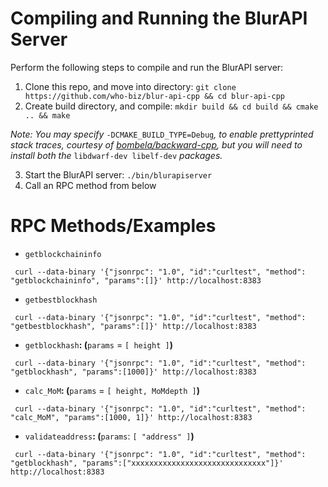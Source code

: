 # Compiling and Running the BlurAPI Server

Perform the following steps to compile and run the BlurAPI server:

1. Clone this repo, and move into directory: `git clone https://github.com/who-biz/blur-api-cpp && cd blur-api-cpp`
2. Create build directory, and compile: `mkdir build && cd build && cmake .. && make`

*Note: You may specify* `-DCMAKE_BUILD_TYPE=Debug`*, to enable prettyprinted stack traces, courtesy of <a href="https://github.com/bombela/backward-cpp">bombela/backward-cpp</a>, but you will need to install both the* `libdwarf-dev libelf-dev` *packages.*

3. Start the BlurAPI server: `./bin/blurapiserver`
4. Call an RPC method from below

# RPC Methods/Examples

- `getblockchaininfo`

```
 curl --data-binary '{"jsonrpc": "1.0", "id":"curltest", "method": "getblockchaininfo", "params":[]}' http://localhost:8383
```

- `getbestblockhash`

```
 curl --data-binary '{"jsonrpc": "1.0", "id":"curltest", "method": "getbestblockhash", "params":[]}' http://localhost:8383
```

- `getblockhash`**: (**`params` = `[ height ]`**)**

```
 curl --data-binary '{"jsonrpc": "1.0", "id":"curltest", "method": "getblockhash", "params":[1000]}' http://localhost:8383
```

- `calc_MoM`**: (**`params` = `[ height, MoMdepth ]`**)**

```
 curl --data-binary '{"jsonrpc": "1.0", "id":"curltest", "method": "calc_MoM", "params":[1000, 1]}' http://localhost:8383
```

- `validateaddress`**: (**`params`: `[ "address" ]`**)**

```
 curl --data-binary '{"jsonrpc": "1.0", "id":"curltest", "method": "getblockhash", "params":["xxxxxxxxxxxxxxxxxxxxxxxxxxxxxx"]}' http://localhost:8383
```
